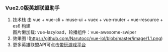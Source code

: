 ### Vue2.0版英雄联盟助手
1. 技术栈
由 vue + vue-cli + muse-ui + vuex + vue-router + vue-resource + es6 构建  
图片懒加载: vue-lazyload，轮播组件：vue-awesome-swiper
2. 效果图
!(https://github.com/Narutocc/vue-lol/blob/master/image/1.1.png)
3. 更多英雄联盟API可点击[带玩游戏平台](http://www.games-cube.com/)
